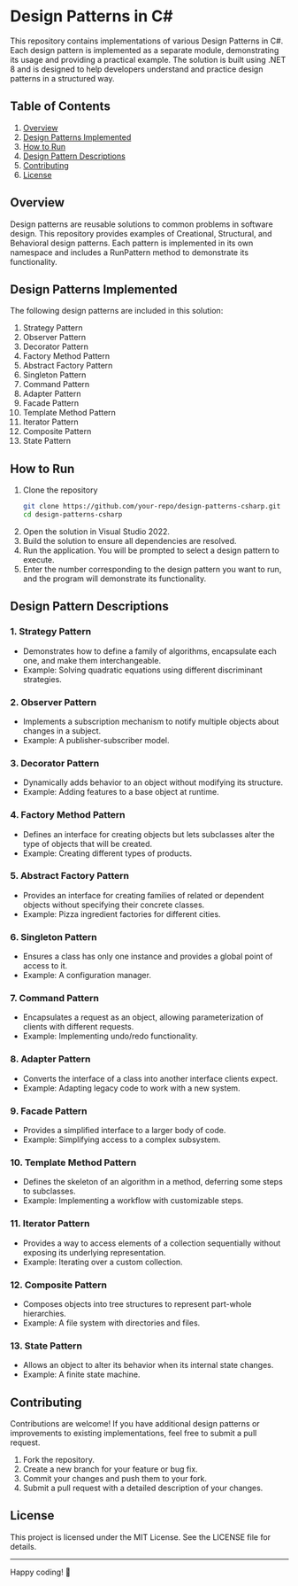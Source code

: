 # Design Patterns in C#

This repository contains implementations of various Design Patterns in C#. Each design pattern is implemented as a separate module, demonstrating its usage and providing a practical example. The solution is built using .NET 8 and is designed to help developers understand and practice design patterns in a structured way.

## Table of Contents
1. [Overview](#overview)
2. [Design Patterns Implemented](#design-patterns-implemented)
3. [How to Run](#how-to-run)
4. [Design Pattern Descriptions](#design-pattern-descriptions)
5. [Contributing](#contributing)
6. [License](#license)

## Overview
Design patterns are reusable solutions to common problems in software design. This repository provides examples of Creational, Structural, and Behavioral design patterns. Each pattern is implemented in its own namespace and includes a RunPattern method to demonstrate its functionality.

## Design Patterns Implemented
The following design patterns are included in this solution:
1. Strategy Pattern
2. Observer Pattern
3. Decorator Pattern
4. Factory Method Pattern
5. Abstract Factory Pattern
6. Singleton Pattern
7. Command Pattern
8. Adapter Pattern
9. Facade Pattern
10. Template Method Pattern
11. Iterator Pattern
12. Composite Pattern
13. State Pattern

## How to Run
1. Clone the repository
   ```bash
   git clone https://github.com/your-repo/design-patterns-csharp.git
   cd design-patterns-csharp
   ```
2. Open the solution in Visual Studio 2022.
3. Build the solution to ensure all dependencies are resolved.
4. Run the application. You will be prompted to select a design pattern to execute.
5. Enter the number corresponding to the design pattern you want to run, and the program will demonstrate its functionality.

## Design Pattern Descriptions

### 1. Strategy Pattern
- Demonstrates how to define a family of algorithms, encapsulate each one, and make them interchangeable.
- Example: Solving quadratic equations using different discriminant strategies.

### 2. Observer Pattern
- Implements a subscription mechanism to notify multiple objects about changes in a subject.
- Example: A publisher-subscriber model.

### 3. Decorator Pattern
- Dynamically adds behavior to an object without modifying its structure.
- Example: Adding features to a base object at runtime.

### 4. Factory Method Pattern
- Defines an interface for creating objects but lets subclasses alter the type of objects that will be created.
- Example: Creating different types of products.

### 5. Abstract Factory Pattern
- Provides an interface for creating families of related or dependent objects without specifying their concrete classes.
- Example: Pizza ingredient factories for different cities.

### 6. Singleton Pattern
- Ensures a class has only one instance and provides a global point of access to it.
- Example: A configuration manager.

### 7. Command Pattern
- Encapsulates a request as an object, allowing parameterization of clients with different requests.
- Example: Implementing undo/redo functionality.

### 8. Adapter Pattern
- Converts the interface of a class into another interface clients expect.
- Example: Adapting legacy code to work with a new system.

### 9. Facade Pattern
- Provides a simplified interface to a larger body of code.
- Example: Simplifying access to a complex subsystem.

### 10. Template Method Pattern
- Defines the skeleton of an algorithm in a method, deferring some steps to subclasses.
- Example: Implementing a workflow with customizable steps.

### 11. Iterator Pattern
- Provides a way to access elements of a collection sequentially without exposing its underlying representation.
- Example: Iterating over a custom collection.

### 12. Composite Pattern
- Composes objects into tree structures to represent part-whole hierarchies.
- Example: A file system with directories and files.

### 13. State Pattern
- Allows an object to alter its behavior when its internal state changes.
- Example: A finite state machine.

## Contributing
Contributions are welcome! If you have additional design patterns or improvements to existing implementations, feel free to submit a pull request.

1. Fork the repository.
2. Create a new branch for your feature or bug fix.
3. Commit your changes and push them to your fork.
4. Submit a pull request with a detailed description of your changes.

## License
This project is licensed under the MIT License. See the LICENSE file for details.

---

Happy coding! 🎉
